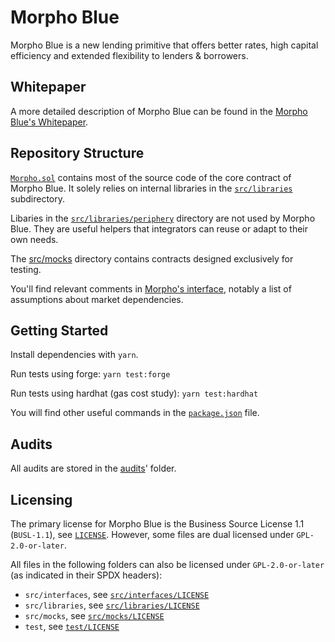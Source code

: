 # Morpho Blue

Morpho Blue is a new lending primitive that offers better rates, high capital efficiency and extended flexibility to lenders & borrowers.

## Whitepaper

A more detailed description of Morpho Blue can be found in the [Morpho Blue's Whitepaper](./whitepaper.pdf).

## Repository Structure

[`Morpho.sol`](./src/Morpho.sol) contains most of the source code of the core contract of Morpho Blue. It solely relies on internal libraries in the [`src/libraries`](./src/libraries) subdirectory.

Libaries in the [`src/libraries/periphery`](./src/libraries/periphery) directory are not used by Morpho Blue. They are useful helpers that integrators can reuse or adapt to their own needs.

The [src/mocks](./src/mocks) directory contains contracts designed exclusively for testing.

You'll find relevant comments in [Morpho's interface](./src/interfaces/IMorpho.sol), notably a list of assumptions about market dependencies.

## Getting Started

Install dependencies with `yarn`.

Run tests using forge: `yarn test:forge`

Run tests using hardhat (gas cost study): `yarn test:hardhat`

You will find other useful commands in the [`package.json`](./package.json) file.

## Audits

All audits are stored in the [audits](./audits/)' folder.

## Licensing

The primary license for Morpho Blue is the Business Source License 1.1 (`BUSL-1.1`), see [`LICENSE`](./LICENSE). However, some files are dual licensed under `GPL-2.0-or-later`.

All files in the following folders can also be licensed under `GPL-2.0-or-later` (as indicated in their SPDX headers):
- `src/interfaces`, see [`src/interfaces/LICENSE`](./src/interfaces/LICENSE)
- `src/libraries`, see [`src/libraries/LICENSE`](./src/libraries/LICENSE)
- `src/mocks`, see [`src/mocks/LICENSE`](./src/mocks/LICENSE)
- `test`, see [`test/LICENSE`](./test/LICENSE)
